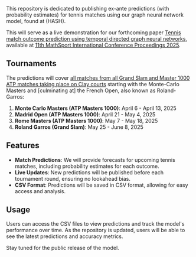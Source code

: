 This repository is dedicated to publishing ex-ante predictions (with probability estimates) for tennis matches using our graph neural network model, found at (HASH).

This will serve as a live demonstration for our forthcoming paper [Tennis match outcome prediction using temporal directed graph neural networks](https://research-information.bris.ac.uk/en/publications/tennis-match-outcome-prediction-using-temporal-directed-graph-neu), available at [11th MathSport International Conference Proceedings 2025](https://math.uni.lu/midas/events/mathsports2025/).

## Tournaments 

The predictions will cover [all matches from all Grand Slam and Master 1000 ATP matches taking place on Clay courts](https://en.wikipedia.org/wiki/2025_ATP_Tour) starting with the Monte-Carlo Masters and [culminating at] the French Open, also known as Roland-Garros:

1. **Monte Carlo Masters (ATP Masters 1000)**: April 6 - April 13, 2025
2. **Madrid Open (ATP Masters 1000)**: April 21 - May 4, 2025
3. **Rome Masters (ATP Masters 1000)**: May 7 - May 18, 2025
4. **Roland Garros (Grand Slam)**: May 25 - June 8, 2025


## Features

- **Match Predictions**: We will provide forecasts for upcoming tennis matches, including probability estimates for each outcome.
- **Live Updates**: New predictions will be published before each tournament round, ensuring no lookahead bias.
- **CSV Format**: Predictions will be saved in CSV format, allowing for easy access and analysis.



## Usage

Users can access the CSV files to view predictions and track the model's performance over time. As the repository is updated, users will be able to see the latest predictions and accuracy metrics.

Stay tuned for the public release of the model.